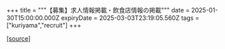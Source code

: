 +++
title = """【募集】求人情報掲載・飲食店情報の掲載"""
date = 2025-01-30T15:00:00.000Z
expiryDate = 2025-03-03T23:19:05.560Z
tags = ["kuriyama","recruit"]
+++


[[source]](https://www.town.kuriyama.hokkaido.jp/soshiki/46/26544.html)
